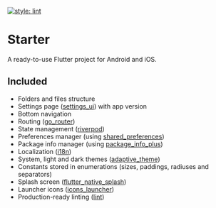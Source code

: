 [![style: lint](https://img.shields.io/badge/style-lint-4BC0F5.svg)](https://pub.dev/packages/lint)

# Starter

A ready-to-use Flutter project for Android and iOS.

## Included

- Folders and files structure
- Settings page ([settings_ui](https://pub.dev/packages/settings_ui)) with app version
- Bottom navigation
- Routing ([go_router](https://pub.dev/packages/go_router))
- State management ([riverpod](https://pub.dev/packages/flutter_riverpod))
- Preferences manager (using [shared_preferences](https://pub.dev/packages/shared_preferences))
- Package info manager (using [package_info_plus](https://pub.dev/packages/package_info_plus))
- Localization ([i18n](https://docs.flutter.dev/ui/accessibility-and-localization/internationalization))
- System, light and dark themes ([adaptive_theme](https://pub.dev/packages/adaptive_theme))
- Constants stored in enumerations (sizes, paddings, radiuses and separators)
- Splash screen ([flutter_native_splash](https://pub.dev/packages/flutter_native_splash))
- Launcher icons ([icons_launcher](https://pub.dev/packages/icons_launcher))
- Production-ready linting ([lint](https://pub.dev/packages/lint))
